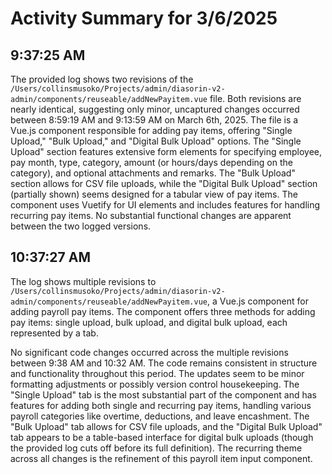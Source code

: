 # Activity Summary for 3/6/2025

## 9:37:25 AM
The provided log shows two revisions of the `/Users/collinsmusoko/Projects/admin/diasorin-v2-admin/components/reuseable/addNewPayitem.vue` file.  Both revisions are nearly identical, suggesting only minor, uncaptured changes occurred between 8:59:19 AM and 9:13:59 AM on March 6th, 2025. The file is a Vue.js component responsible for adding pay items, offering "Single Upload," "Bulk Upload," and "Digital Bulk Upload" options.  The "Single Upload" section features extensive form elements for specifying employee, pay month, type, category, amount (or hours/days depending on the category), and optional attachments and remarks.  The "Bulk Upload" section allows for CSV file uploads, while the "Digital Bulk Upload" section (partially shown) seems designed for a tabular view of pay items.  The component uses Vuetify for UI elements and includes features for handling recurring pay items.  No substantial functional changes are apparent between the two logged versions.


## 10:37:27 AM
The log shows multiple revisions to `/Users/collinsmusoko/Projects/admin/diasorin-v2-admin/components/reuseable/addNewPayitem.vue`, a Vue.js component for adding payroll pay items.  The component offers three methods for adding pay items: single upload, bulk upload, and digital bulk upload, each represented by a tab.

No significant code changes occurred across the multiple revisions between 9:38 AM and 10:32 AM.  The code remains consistent in structure and functionality throughout this period. The  updates seem to be minor formatting adjustments or possibly version control housekeeping. The "Single Upload" tab is the most substantial part of the component and has features for adding both single and recurring pay items, handling various payroll categories like overtime, deductions, and leave encashment.  The "Bulk Upload" tab allows for CSV file uploads, and the "Digital Bulk Upload" tab appears to be a table-based interface for digital bulk uploads (though the provided log cuts off before its full definition). The recurring theme across all changes is the refinement of this payroll item input component.
